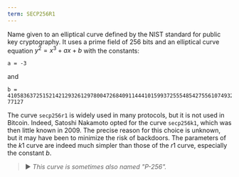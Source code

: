 ```yaml
---
term: SECP256R1
---
```


Name given to an elliptical curve defined by the NIST standard for public key cryptography. It uses a prime field of 256 bits and an elliptical curve equation $y^2 = x^3 + ax + b$ with the constants:

```text
a = -3
```

and

```text
b = 410583637251521421293261297800472684091144410159937255548542755610749322
77127
```

The curve `secp256r1` is widely used in many protocols, but it is not used in Bitcoin. Indeed, Satoshi Nakamoto opted for the curve `secp256k1`, which was then little known in 2009. The precise reason for this choice is unknown, but it may have been to minimize the risk of backdoors. The parameters of the $k1$ curve are indeed much simpler than those of the $r1$ curve, especially the constant $b$.

> ► *This curve is sometimes also named "P-256".*